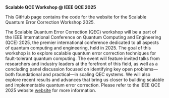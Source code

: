 **Scalable QCE Workshop @ IEEE QCE 2025**

This GitHub page contains the code for the website for the Scalable Quantum Error Correction Workshop 2025. 

The Scalable Quantum Error Correction (QEC) workshop will be a part of the IEEE International Conference on Quantum Computing and Engineering (QCE) 2025, the premier international conference dedicated to all aspects of quantum computing and engineering, held in 2025. The goal of this workshop is to explore scalable quantum error correction techniques for fault-tolerant quantum computing. The event will feature invited talks from researchers and industry leaders at the forefront of this field, as well as a concluding panel discussion focused on identifying key open problems—both foundational and practical—in scaling QEC systems. We will also explore recent results and advances that bring us closer to building scalable and implementable quantum error correction. Please refer to the IEEE QCE 2025 website [website](https://qce.quantum.ieee.org/2025/)  for more information.